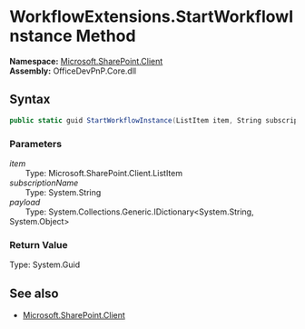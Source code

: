 # WorkflowExtensions.StartWorkflowInstance Method  
  

**Namespace:** [Microsoft.SharePoint.Client](Microsoft.SharePoint.Client.md)  
**Assembly:** OfficeDevPnP.Core.dll  
## Syntax
```C#
public static guid StartWorkflowInstance(ListItem item, String subscriptionName, IDictionary<String, Object> payload)
```
### Parameters
*item*  
&emsp;&emsp;Type: Microsoft.SharePoint.Client.ListItem  
*subscriptionName*  
&emsp;&emsp;Type: System.String  
*payload*  
&emsp;&emsp;Type: System.Collections.Generic.IDictionary<System.String, System.Object>  
### Return Value
Type: System.Guid  

## See also
- [Microsoft.SharePoint.Client](Microsoft.SharePoint.Client.md)
